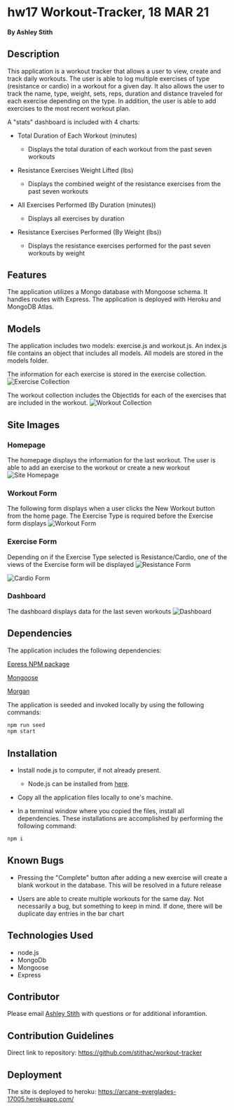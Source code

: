 # hw17 Workout-Tracker, 18 MAR 21

#### By Ashley Stith

## Description
This application is a workout tracker that allows a user to view, create and track daily workouts.  The user is able to log multiple exercises of type (resistance or cardio) in a workout for a given day.  It also allows the user to track the name, type, weight, sets, reps, duration and distance traveled for each exercise depending on the type.  In addition, the user is able to add exercises to the most recent workout plan.

A "stats" dashboard is included with 4 charts:

* Total Duration of Each Workout (minutes)
    * Displays the total duration of each workout from the past seven workouts

* Resistance Exercises Weight Lifted (lbs)
    * Displays the combined weight of the resistance exercises from the past seven workouts

* All Exercises Performed (By Duration (minutes))
    * Displays all exercises by duration

* Resistance Exercises Performed (By Weight (lbs))
    * Displays the resistance exercises performed for the past seven workouts by weight

## Features
The application utilizes a Mongo database with Mongoose schema.  It handles routes with Express.  The application is deployed with Heroku and MongoDB Atlas.

## Models
The application includes two models: exercise.js and workout.js.  An index.js file contains an object that includes all models.  All models are stored in the models folder.

The information for each exercise is stored in the exercise collection.
![Exercise Collection](./public/img/exercise-collection-screenshot.PNG)

The workout collection includes the ObjectIds for each of the exercises that are included in the workout.
![Workout Collection](./public/img/workout-collection-screenshot.PNG)

## Site Images
### Homepage
The homepage displays the information for the last workout.  The user is able to add an exercise to the workout or create a new workout
![Site Homepage](./public/img/homepage-screenshot.PNG)

### Workout Form
The following form displays when a user clicks the New Workout button from the home page.  The Exercise Type is required before the Exercise form displays
![Workout Form](./public/img/new-workout-screenshot.PNG)

### Exercise Form
Depending on if the Exercise Type selected is Resistance/Cardio, one of the views of the Exercise form will be displayed
![Resistance Form](./public/img/resistance-screenshot.PNG)

![Cardio Form](./public/img/cardio-screenshot.PNG)

### Dashboard
The dashboard displays data for the last seven workouts
![Dashboard](./public/img/dashboard-screenshot.PNG)

## Dependencies
The application includes the following dependencies:

[Epress NPM package](https://www.npmjs.com/package/express)

[Mongoose](https://mongoosejs.com/)

[Morgan](https://www.npmjs.com/package/morgan)

The application is seeded and invoked locally by using the following commands:

```bash
npm run seed
npm start
```

## Installation
* Install node.js to computer, if not already present.

    * Node.js can be installed from [here](https://nodejs.org/en/).

* Copy all the application files locally to one's machine.

* In a terminal window where you copied the files, install all dependencies. These installations are accomplished by performing the following command:

```bash
npm i
```

## Known Bugs
* Pressing the "Complete" button after adding a new exercise will create a blank workout in the database. This will be resolved in a future release

* Users are able to create multiple workouts for the same day.  Not necessarily a bug, but something to keep in mind.  If done, there will be duplicate day entries in the bar chart

## Technologies Used
* node.js
* MongoDb
* Mongoose
* Express

## Contributor
Please email [Ashley Stith](mailto:ashleyc.stith@gmail.com) with questions or for additional inforamtion.

## Contribution Guidelines
Direct link to repository: https://github.com/stithac/workout-tracker

## Deployment
The site is deployed to heroku: https://arcane-everglades-17005.herokuapp.com/